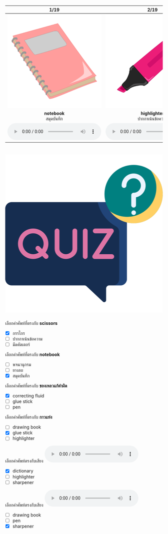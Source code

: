 <div class="carrousel">


|1/19|2/19|3/19|4/19|5/19|6/19|7/19|8/19|9/19|10/19|11/19|12/19|13/19|14/19|15/19|16/19|17/19|18/19|19/19|
| :----: | :----: | :----: | :----: | :----: | :----: | :----: | :----: | :----: | :----: | :----: | :----: | :----: | :----: | :----: | :----: | :----: | :----: | :----: |
|![](/media/img/stationary/notebook.svg)|![](/media/img/stationary/highlighter.svg)|![](/media/img/stationary/cutter.svg)|![](/media/img/stationary/pen.svg)|![](/media/img/stationary/eraser.svg)|![](/media/img/stationary/glue&#x20;stick.svg)|![](/media/img/stationary/dictionary.svg)|![](/media/img/stationary/textbook.svg)|![](/media/img/stationary/correcting&#x20;fluid.svg)|![](/media/img/stationary/crayon.svg)|![](/media/img/stationary/colored&#x20;paper.svg)|![](/media/img/stationary/workbook.svg)|![](/media/img/stationary/scissors.svg)|![](/media/img/stationary/drawing&#x20;book.svg)|![](/media/img/stationary/pencil.svg)|![](/media/img/stationary/sharpener.svg)|![](/media/img/stationary/calculator.svg)|![](/media/img/stationary/stapler.svg)|![](/media/img/stationary/ruler.svg)|
|**notebook**<br>สมุดบันทึก|**highlighter**<br>ปากกาเน้นข้อความ|**cutter**<br>มีดคัตเตอร์|**pen**<br>ปากกา|**eraser**<br>ยางลบ|**glue stick**<br>กาวแท่ง|**dictionary**<br>พจนานุกรม|**textbook**<br>หนังสือเรียน|**correcting fluid**<br>ของเหลวแก้คําผิด|**crayon**<br>สีเทียน|**colored paper**<br>กระดาษสี|**workbook**<br>สมุดทํางาน|**scissors**<br>กรรไกร|**drawing book**<br>สมุดวาดภาพ|**pencil**<br>ดินสอ|**sharpener**<br>กบเหลาดินสอ|**calculator**<br>เครื่องคิดเลข|**stapler**<br>เครื่องเย็บกระดาษ|**ruler**<br>ไม้บรรทัด|
|![](/media/audio/notebook.mp3)|![](/media/audio/highlighter.mp3)|![](/media/audio/cutter.mp3)|![](/media/audio/pen.mp3)|![](/media/audio/eraser.mp3)|![](/media/audio/glue&#x20;stick.mp3)|![](/media/audio/dictionary.mp3)|![](/media/audio/textbook.mp3)|![](/media/audio/correcting&#x20;fluid.mp3)|![](/media/audio/crayon.mp3)|![](/media/audio/colored&#x20;paper.mp3)|![](/media/audio/workbook.mp3)|![](/media/audio/scissors.mp3)|![](/media/audio/drawing&#x20;book.mp3)|![](/media/audio/pencil.mp3)|![](/media/audio/sharpener.mp3)|![](/media/audio/calculator.mp3)|![](/media/audio/stapler.mp3)|![](/media/audio/ruler.mp3)|

</div>



# ![icon](/media/icons/quiz.svg) 


 เลือกคำศัพท์ที่ตรงกับ **scissors**
 - [x] กรรไกร
 - [ ] ปากกาเน้นข้อความ
 - [ ] มีดคัตเตอร์

 เลือกคำศัพท์ที่ตรงกับ **notebook**
 - [ ] พจนานุกรม
 - [ ] ยางลบ
 - [x] สมุดบันทึก

 เลือกคำศัพท์ที่ตรงกับ **ของเหลวแก้คําผิด**
 - [x] correcting fluid
 - [ ] glue stick
 - [ ] pen

 เลือกคำศัพท์ที่ตรงกับ **กาวแท่ง**
 - [ ] drawing book
 - [x] glue stick
 - [ ] highlighter

 เลือกคำศัพท์ตรงกับเสียง ![](/media/audio/dictionary.mp3) 
 - [x] dictionary
 - [ ] highlighter
 - [ ] sharpener

 เลือกคำศัพท์ตรงกับเสียง ![](/media/audio/sharpener.mp3) 
 - [ ] drawing book
 - [ ] pen
 - [x] sharpener
